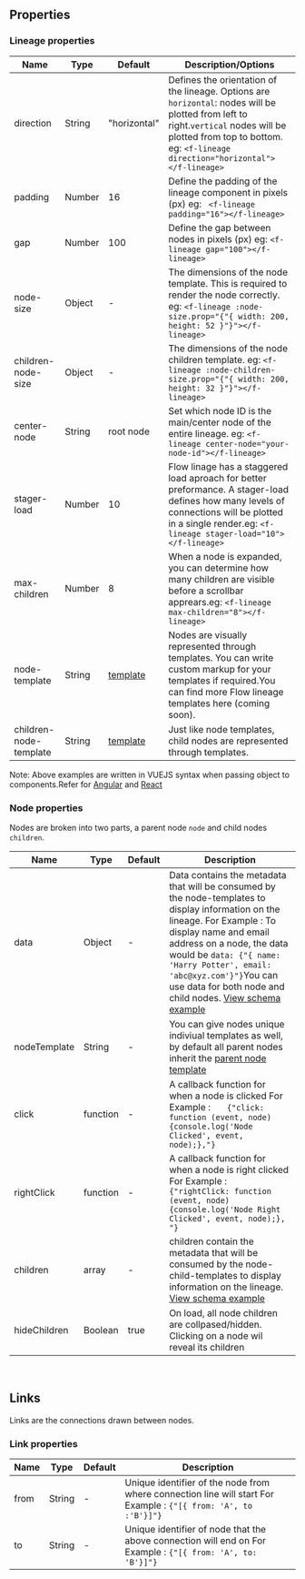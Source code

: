## Properties
###  Lineage  properties

<table>
	<thead>
		<tr>
			<th>Name</th>
			<th>Type</th>
			<th>Default</th>
			<th>Description/Options</th>
		</tr>
	</thead>
	<tbody>
	<tr>
			<td >direction</td>
			<td >String</td>
			<td >"horizontal"</td>
			<td > Defines the orientation of the lineage. Options are
			<code>horizontal</code>: nodes will be plotted from left to right.<code>vertical</code> nodes will be plotted from top to bottom. eg: <code>&lt;f-lineage direction=&quot;horizontal&quot;&gt;&lt;/f-lineage&gt;</code></td>
		</tr>
		<tr>
			<td >padding</td>
			<td >Number</td>
			<td >16</td>
			<td >Define the padding of the lineage component in pixels (px)  eg: <code> &lt;f-lineage padding=&quot;16&quot;&gt;&lt;/f-lineage&gt;</code></td>
		</tr>
		<tr>
			<td >gap</td>
			<td >Number</td>
			<td >100</td>
			<td >Define the gap between nodes in pixels (px) eg: <code>&lt;f-lineage gap=&quot;100&quot;&gt;&lt;/f-lineage&gt;</code></td>
		</tr>
		<tr>
			<td >node-size</td>
			<td >Object</td>
			<td >-</td>
			<td >The dimensions of the node template. This is required to render the node correctly. eg: <code>&lt;f-lineage :node-size.prop=&quot;{"{ width: 200, height: 52 }"}&quot;&gt;&lt;/f-lineage&gt;</code>
			</td>
		</tr>
		<tr>
			<td >children-node-size</td>
			<td >Object</td>
			<td >-</td>
			<td >The dimensions of the node children template. eg: <code>&lt;f-lineage :node-children-size.prop=&quot;{"{ width: 200, height: 32 }"}&quot;&gt;&lt;/f-lineage&gt;</code>
			</td>
		</tr>
		<tr>
			<td >center-node</td>
			<td >String</td>
			<td >root node</td>
			<td >Set which node ID is the main/center node of the entire lineage. eg: <code>&lt;f-lineage center-node=&quot;your-node-id&quot;&gt;&lt;/f-lineage&gt;</code></td>
		</tr>
		<tr>
			<td >stager-load</td>
			<td >Number</td>
			<td >10</td>
			<td >Flow linage has a staggered load aproach for better preformance. A stager-load defines how many levels of connections will be plotted in a single render.eg: <code>&lt;f-lineage stager-load=&quot;10&quot;&gt;&lt;/f-lineage&gt;</code></td>
		</tr>
		<tr>
			<td >max-children</td>
			<td >Number</td>
			<td >8</td>
			<td >When a node is expanded, you can determine how many children are visible before a scrollbar apprears.eg: <code>&lt;f-lineage max-children=&quot;8&quot;&gt;&lt;/f-lineage&gt;</code></td>
		</tr>
		<tr>
			<td >node-template</td>
			<td >String</td>
			<td ><a href="#parent-node-template">template</a></td>
			<td >Nodes are visually represented through templates. You can write custom markup for your templates if required.You can find more Flow lineage templates here (coming soon).
			</td>
		</tr>
		<tr>
			<td >children-node-template</td>
			<td >String</td>
			<td ><a href="#child-node-template">template</a></td>
			<td >Just like node templates, child nodes are represented through templates.</td>
		</tr>
	</tbody>
</table>

Note: Above examples are written in VUEJS syntax when passing object to components.Refer for [Angular](https://angular.io/guide/property-binding-best-practices) and [React](https://beta.reactjs.org/learn/passing-props-to-a-component)

### Node properties
Nodes are broken into two parts, a parent node `node` and child nodes `children`.

<table>
	<thead>
		<tr>
			<th>Name</th>
			<th>Type</th>
			<th>Default</th>
			<th>Description</th>
		</tr>
	</thead>
	<tbody>
		<tr>
			<td>data</td>
			<td>Object</td>
			<td>-</td>
			<td>Data contains the metadata that will be consumed by the node-templates to display information on the lineage. For Example : To display name and email address on a node, the data would be  <code>data: {"{ name: 'Harry Potter', email: 'abc@xyz.com'}"}</code>You can use data for both node and child nodes. <a href="#schema">View schema example</a></td>
		</tr>
		<tr>
			<td>nodeTemplate</td>
			<td>String</td>
			<td>-</td>
			<td>You can give nodes unique indiviual templates as well, by default all parent nodes inherit the <a href="#parent-node">parent node template</a></td>
		</tr>
		<tr>
			<td >click</td>
			<td >function</td>
			<td >-</td>
			<td >A callback function for when a node is clicked For Example : <code>   {"click: function (event, node) {console.log('Node Clicked', event, node);},"}             </code></td>
		</tr>
		<tr>
			<td >rightClick</td>
			<td >function</td>
			<td >-</td>
			<td >A callback function for when a node is right clicked For Example : <code>   {"rightClick: function (event, node) {console.log('Node Right Clicked', event, node);},   "}           </code></td>
		</tr>
		<tr>
			<td >children</td>
			<td >array</td>
			<td >-</td>
			<td >children contain the metadata that will be consumed by the node-child-templates to display information on the lineage. <a href="#schema">View schema example</a></td>
		</tr>
		<tr>
			<td >hideChildren</td>
			<td >Boolean</td>
			<td >true</td>
			<td >On load, all node children are collpased/hidden. Clicking on a node wil reveal its children</td>
		</tr>
	</tbody>
</table>
 <br/>

## Links 

Links are the connections drawn between nodes.

###  Link  properties
<table>
	<thead>
		<tr>
			<th>Name</th>
			<th>Type</th>
			<th>Default</th>
			<th>Description</th>
		</tr>
	</thead>
	<tbody>
	<tr>
		<td  >from</td>
		<td >String</td>
		<td >-</td>
		<td >Unique identifier of the node from where connection line will start For Example : <code>{"[{ from: 'A', to :'B'}]"}</code> 
		</td>
	</tr>
	<tr>
		<td  >to</td>
		<td >String</td>
		<td >-</td>
		<td >Unique identifier of node that the above connection will end on  For Example : <code>{"[{ from: 'A', to: 'B'}]"}</code></td>
	</tr>
	</tbody>
</table>
